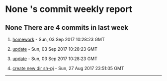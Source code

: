 #  None 's commit weekly report

##  None There are 4  commits in last week 

1. [homework](https://github.com/rabitdash/practice/commit/9406c6bfa76f7d3ee1c881b7170e5b46206ae329) - Sun, 03 Sep 2017 10:28:23 GMT 

2. [update](https://github.com/rabitdash/practice/commit/d3d0b2504b3ba32a00dd5cc63a278e6e4491011d) - Sun, 03 Sep 2017 10:28:23 GMT 

3. [update](https://github.com/rabitdash/practice/commit/0867517c0cba55a2f51aeab579de5852e6f22abf) - Sun, 03 Sep 2017 10:28:23 GMT 

4. [create new dir sh-pj](https://github.com/rabitdash/practice/commit/ad0a26241f12c4aac034759c249bc18d32443d27) - Sun, 27 Aug 2017 23:51:05 GMT 

---
